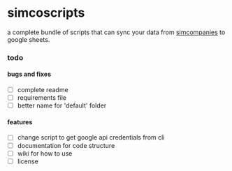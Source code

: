 # simcoscripts
a complete bundle of scripts that can sync your data from [simcompanies](https://simcompanies.com) to google sheets.  

### todo

#### bugs and fixes
- [ ] complete readme  
- [ ] requirements file  
- [ ] better name for 'default' folder  

#### features
- [ ] change script to get google api credentials from cli  
- [ ] documentation for code structure
- [ ] wiki for how to use
- [ ] license